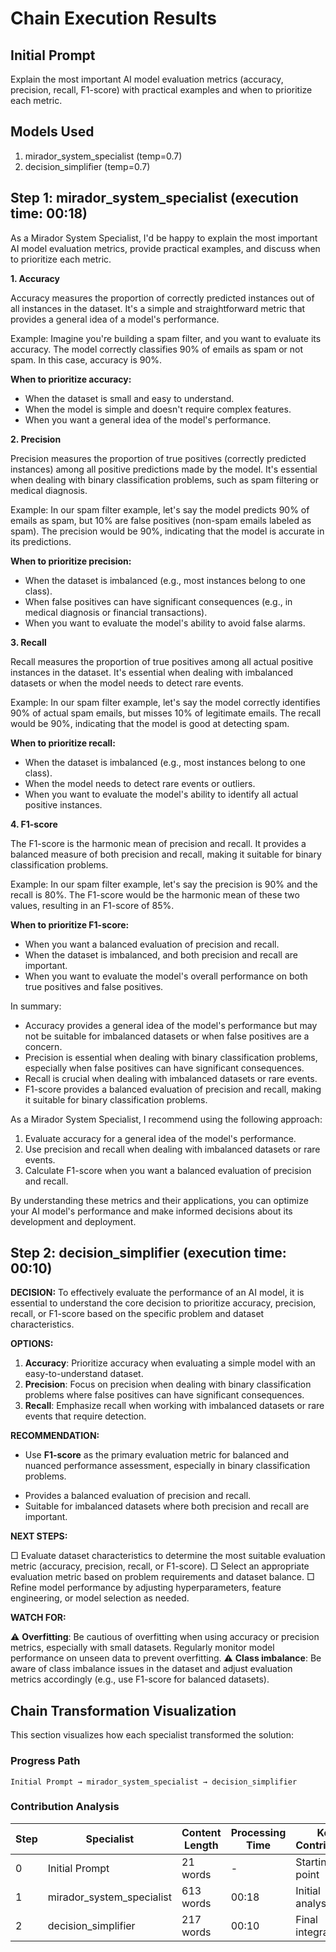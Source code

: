 # Chain Execution Results

## Initial Prompt

Explain the most important AI model evaluation metrics (accuracy, precision, recall, F1-score) with practical examples and when to prioritize each metric.

## Models Used

1. mirador_system_specialist (temp=0.7)
2. decision_simplifier (temp=0.7)

## Step 1: mirador_system_specialist (execution time: 00:18)

As a Mirador System Specialist, I'd be happy to explain the most important AI model evaluation metrics, provide practical examples, and discuss when to prioritize each metric.

**1. Accuracy**

Accuracy measures the proportion of correctly predicted instances out of all instances in the dataset. It's a simple and straightforward metric that provides a general idea of a model's performance.

Example: Imagine you're building a spam filter, and you want to evaluate its accuracy. The model correctly classifies 90% of emails as spam or not spam. In this case, accuracy is 90%.

**When to prioritize accuracy:**

* When the dataset is small and easy to understand.
* When the model is simple and doesn't require complex features.
* When you want a general idea of the model's performance.

**2. Precision**

Precision measures the proportion of true positives (correctly predicted instances) among all positive predictions made by the model. It's essential when dealing with binary classification problems, such as spam filtering or medical diagnosis.

Example: In our spam filter example, let's say the model predicts 90% of emails as spam, but 10% are false positives (non-spam emails labeled as spam). The precision would be 90%, indicating that the model is accurate in its predictions.

**When to prioritize precision:**

* When the dataset is imbalanced (e.g., most instances belong to one class).
* When false positives can have significant consequences (e.g., in medical diagnosis or financial transactions).
* When you want to evaluate the model's ability to avoid false alarms.

**3. Recall**

Recall measures the proportion of true positives among all actual positive instances in the dataset. It's essential when dealing with imbalanced datasets or when the model needs to detect rare events.

Example: In our spam filter example, let's say the model correctly identifies 90% of actual spam emails, but misses 10% of legitimate emails. The recall would be 90%, indicating that the model is good at detecting spam.

**When to prioritize recall:**

* When the dataset is imbalanced (e.g., most instances belong to one class).
* When the model needs to detect rare events or outliers.
* When you want to evaluate the model's ability to identify all actual positive instances.

**4. F1-score**

The F1-score is the harmonic mean of precision and recall. It provides a balanced measure of both precision and recall, making it suitable for binary classification problems.

Example: In our spam filter example, let's say the precision is 90% and the recall is 80%. The F1-score would be the harmonic mean of these two values, resulting in an F1-score of 85%.

**When to prioritize F1-score:**

* When you want a balanced evaluation of precision and recall.
* When the dataset is imbalanced, and both precision and recall are important.
* When you want to evaluate the model's overall performance on both true positives and false positives.

In summary:

* Accuracy provides a general idea of the model's performance but may not be suitable for imbalanced datasets or when false positives are a concern.
* Precision is essential when dealing with binary classification problems, especially when false positives can have significant consequences.
* Recall is crucial when dealing with imbalanced datasets or rare events.
* F1-score provides a balanced evaluation of precision and recall, making it suitable for binary classification problems.

As a Mirador System Specialist, I recommend using the following approach:

1. Evaluate accuracy for a general idea of the model's performance.
2. Use precision and recall when dealing with imbalanced datasets or rare events.
3. Calculate F1-score when you want a balanced evaluation of precision and recall.

By understanding these metrics and their applications, you can optimize your AI model's performance and make informed decisions about its development and deployment.

## Step 2: decision_simplifier (execution time: 00:10)

**DECISION:** To effectively evaluate the performance of an AI model, it is essential to understand the core decision to prioritize accuracy, precision, recall, or F1-score based on the specific problem and dataset characteristics.

**OPTIONS:**

1. **Accuracy**: Prioritize accuracy when evaluating a simple model with an easy-to-understand dataset.
2. **Precision**: Focus on precision when dealing with binary classification problems where false positives can have significant consequences.
3. **Recall**: Emphasize recall when working with imbalanced datasets or rare events that require detection.

**RECOMMENDATION:**

* Use **F1-score** as the primary evaluation metric for balanced and nuanced performance assessment, especially in binary classification problems.
- Provides a balanced evaluation of precision and recall.
- Suitable for imbalanced datasets where both precision and recall are important.

**NEXT STEPS:**

□ Evaluate dataset characteristics to determine the most suitable evaluation metric (accuracy, precision, recall, or F1-score).
□ Select an appropriate evaluation metric based on problem requirements and dataset balance.
□ Refine model performance by adjusting hyperparameters, feature engineering, or model selection as needed.

**WATCH FOR:**

⚠️ **Overfitting**: Be cautious of overfitting when using accuracy or precision metrics, especially with small datasets. Regularly monitor model performance on unseen data to prevent overfitting.
⚠️ **Class imbalance**: Be aware of class imbalance issues in the dataset and adjust evaluation metrics accordingly (e.g., use F1-score for balanced datasets).

## Chain Transformation Visualization

This section visualizes how each specialist transformed the solution:

### Progress Path

```
Initial Prompt → mirador_system_specialist → decision_simplifier
```

### Contribution Analysis

| Step | Specialist | Content Length | Processing Time | Key Contribution |
|------|------------|----------------|-----------------|------------------|
| 0 | Initial Prompt | 21 words | - | Starting point |
| 1 | mirador_system_specialist | 613 words | 00:18 | Initial analysis |
| 2 | decision_simplifier | 217 words | 00:10 | Final integration |
